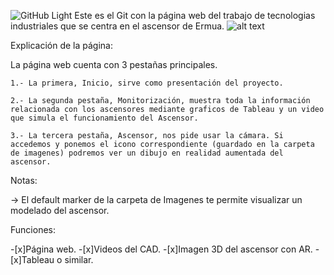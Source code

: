 ![GitHub Light](https://github.com/github-light.png#gh-dark-mode-only)
Este es el Git con la página web del trabajo de tecnologias industriales que se centra en el ascensor de Ermua.
![alt text](https://www.olabarri.com/wp-content/uploads/referencias/ErmuaAldapa(1).jpg)

Explicación de la página:

La página web cuenta con 3 pestañas principales.

    1.- La primera, Inicio, sirve como presentación del proyecto.

    2.- La segunda pestaña, Monitorización, muestra toda la información relacionada con los ascensores mediante graficos de Tableau y un video que simula el funcionamiento del Ascensor.

    3.- La tercera pestaña, Ascensor, nos pide usar la cámara. Si accedemos y ponemos el icono correspondiente (guardado en la carpeta de imagenes) podremos ver un dibujo en realidad aumentada del ascensor. 

Notas:

-> El default marker de la carpeta de Imagenes te permite visualizar un modelado del ascensor.

Funciones:

-[x]Página web.
-[x]Videos del CAD.
-[x]Imagen 3D del ascensor con AR.
-[x]Tableau o similar.